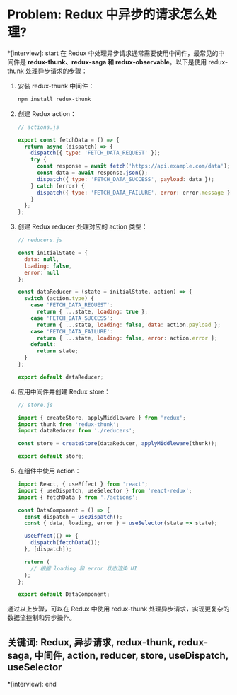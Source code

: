 # Problem: Redux 中异步的请求怎么处理?

*[interview]: start
在 Redux 中处理异步请求通常需要使用中间件，最常见的中间件是 **redux-thunk、redux-saga 和 redux-observable**。以下是使用 redux-thunk 处理异步请求的步骤：

1. 安装 redux-thunk 中间件：
   ```bash
   npm install redux-thunk
   ```

2. 创建 Redux action：
   ```javascript
   // actions.js

   export const fetchData = () => {
     return async (dispatch) => {
       dispatch({ type: 'FETCH_DATA_REQUEST' });
       try {
         const response = await fetch('https://api.example.com/data');
         const data = await response.json();
         dispatch({ type: 'FETCH_DATA_SUCCESS', payload: data });
       } catch (error) {
         dispatch({ type: 'FETCH_DATA_FAILURE', error: error.message });
       }
     };
   };
   ```

3. 创建 Redux reducer 处理对应的 action 类型：
   ```javascript
   // reducers.js

   const initialState = {
     data: null,
     loading: false,
     error: null
   };

   const dataReducer = (state = initialState, action) => {
     switch (action.type) {
       case 'FETCH_DATA_REQUEST':
         return { ...state, loading: true };
       case 'FETCH_DATA_SUCCESS':
         return { ...state, loading: false, data: action.payload };
       case 'FETCH_DATA_FAILURE':
         return { ...state, loading: false, error: action.error };
       default:
         return state;
     }
   };

   export default dataReducer;
   ```

4. 应用中间件并创建 Redux store：
   ```javascript
   // store.js

   import { createStore, applyMiddleware } from 'redux';
   import thunk from 'redux-thunk';
   import dataReducer from './reducers';

   const store = createStore(dataReducer, applyMiddleware(thunk));

   export default store;
   ```

5. 在组件中使用 action：
   ```javascript
   import React, { useEffect } from 'react';
   import { useDispatch, useSelector } from 'react-redux';
   import { fetchData } from './actions';

   const DataComponent = () => {
     const dispatch = useDispatch();
     const { data, loading, error } = useSelector(state => state);

     useEffect(() => {
       dispatch(fetchData());
     }, [dispatch]);

     return (
       // 根据 loading 和 error 状态渲染 UI
     );
   };

   export default DataComponent;
   ```

通过以上步骤，可以在 Redux 中使用 redux-thunk 处理异步请求，实现更复杂的数据流控制和异步操作。

## 关键词: Redux, 异步请求, redux-thunk, redux-saga, 中间件, action, reducer, store, useDispatch, useSelector
*[interview]: end
